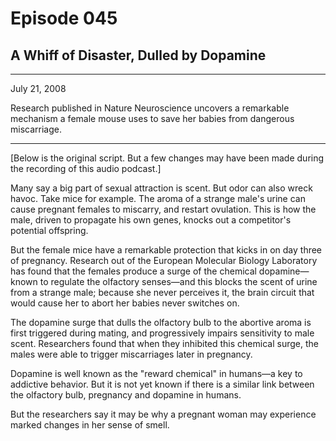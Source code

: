 # Episode 045

## A Whiff of Disaster, Dulled by Dopamine

---

July 21, 2008

Research published in Nature Neuroscience uncovers a remarkable mechanism a female mouse uses to save her babies from dangerous miscarriage.

---

[Below is the original script. But a few changes may have been made during the recording of this audio podcast.]

Many say a big part of sexual attraction is scent. But odor can also wreck havoc. Take mice for example. The aroma of a strange male's urine can cause pregnant females to miscarry, and restart ovulation. This is how the male, driven to propagate his own genes, knocks out a competitor's potential offspring.

But the female mice have a remarkable protection that kicks in on day three of pregnancy. Research out of the European Molecular Biology Laboratory has found that the females produce a surge of the chemical dopamine—known to regulate the olfactory senses—and this blocks the scent of urine from a strange male; because she never perceives it, the brain circuit that would cause her to abort her babies never switches on.

The dopamine surge that dulls the olfactory bulb to the abortive aroma is first triggered during mating, and progressively impairs sensitivity to male scent. Researchers found that when they inhibited this chemical surge, the males were able to trigger miscarriages later in pregnancy.

Dopamine is well known as the "reward chemical" in humans—a key to addictive behavior. But it is not yet known if there is a similar link between the olfactory bulb, pregnancy and dopamine in humans.

But the researchers say it may be why a pregnant woman may experience marked changes in her sense of smell.

